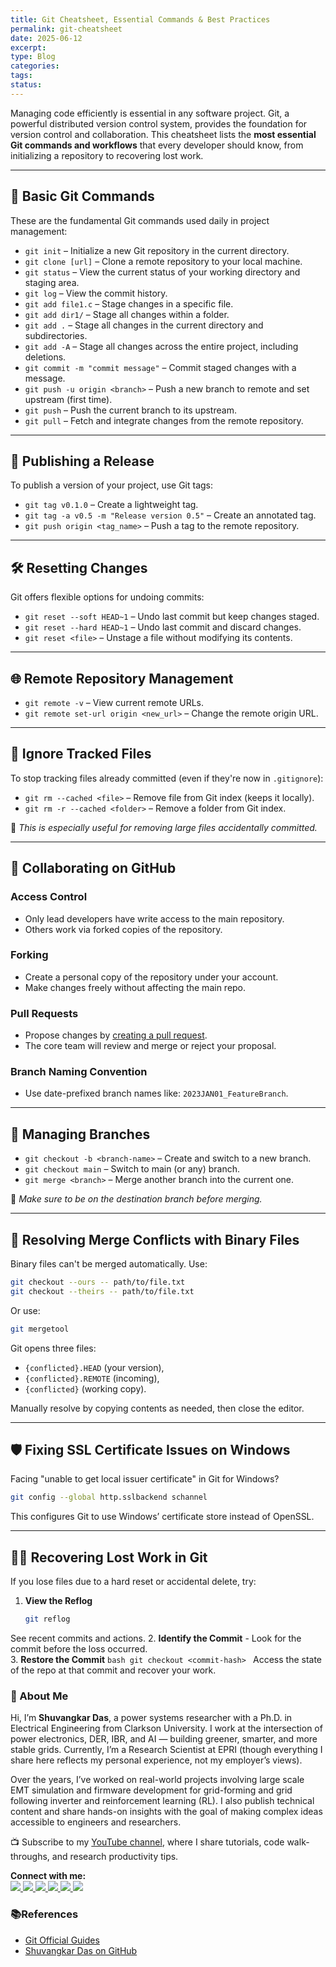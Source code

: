 ```yaml
---
title: Git Cheatsheet, Essential Commands & Best Practices
permalink: git-cheatsheet
date: 2025-06-12
excerpt: 
type: Blog
categories: 
tags: 
status:
---
```

Managing code efficiently is essential in any software project. Git, a powerful distributed version control system, provides the foundation for version control and collaboration. This cheatsheet lists the **most essential Git commands and workflows** that every developer should know, from initializing a repository to recovering lost work.

---

## 🔧 Basic Git Commands

These are the fundamental Git commands used daily in project management:
- `git init` – Initialize a new Git repository in the current directory.
- `git clone [url]` – Clone a remote repository to your local machine.
- `git status` – View the current status of your working directory and staging area.
- `git log` – View the commit history.
- `git add file1.c` – Stage changes in a specific file.
- `git add dir1/` – Stage all changes within a folder.
- `git add .` – Stage all changes in the current directory and subdirectories.
- `git add -A` – Stage all changes across the entire project, including deletions.
- `git commit -m "commit message"` – Commit staged changes with a message.
- `git push -u origin <branch>` – Push a new branch to remote and set upstream (first time).
- `git push` – Push the current branch to its upstream.
- `git pull` – Fetch and integrate changes from the remote repository.

---

## 🚀 Publishing a Release

To publish a version of your project, use Git tags:
- `git tag v0.1.0` – Create a lightweight tag.
- `git tag -a v0.5 -m "Release version 0.5"` – Create an annotated tag.
- `git push origin <tag_name>` – Push a tag to the remote repository.

---

## 🛠️ Resetting Changes

Git offers flexible options for undoing commits:

- `git reset --soft HEAD~1` – Undo last commit but keep changes staged.
- `git reset --hard HEAD~1` – Undo last commit and discard changes.
- `git reset <file>` – Unstage a file without modifying its contents.

---

## 🌐 Remote Repository Management

- `git remote -v` – View current remote URLs.
- `git remote set-url origin <new_url>` – Change the remote origin URL.

---

## 🚫 Ignore Tracked Files

To stop tracking files already committed (even if they're now in `.gitignore`):
- `git rm --cached <file>` – Remove file from Git index (keeps it locally).
- `git rm -r --cached <folder>` – Remove a folder from Git index.

📝 _This is especially useful for removing large files accidentally committed._

---

## 🤝 Collaborating on GitHub

### Access Control

- Only lead developers have write access to the main repository.
- Others work via forked copies of the repository.

### Forking

- Create a personal copy of the repository under your account.
- Make changes freely without affecting the main repo.

### Pull Requests

- Propose changes by [creating a pull request](https://docs.github.com/en/github/collaborating-with-issues-and-pull-requests/about-pull-requests).
- The core team will review and merge or reject your proposal.

### Branch Naming Convention

- Use date-prefixed branch names like: `2023JAN01_FeatureBranch`.
    

---

## 🔀 Managing Branches

- `git checkout -b <branch-name>` – Create and switch to a new branch.
- `git checkout main` – Switch to main (or any) branch.
- `git merge <branch>` – Merge another branch into the current one.

📝 _Make sure to be on the destination branch before merging._

---

## 🧨 Resolving Merge Conflicts with Binary Files

Binary files can't be merged automatically. Use:

```bash
git checkout --ours -- path/to/file.txt
git checkout --theirs -- path/to/file.txt
```

Or use:

```bash
git mergetool
```

Git opens three files:

- `{conflicted}.HEAD` (your version),
- `{conflicted}.REMOTE` (incoming),
- `{conflicted}` (working copy).

Manually resolve by copying contents as needed, then close the editor.

---

## 🛡 Fixing SSL Certificate Issues on Windows

Facing "unable to get local issuer certificate" in Git for Windows?

```bash
git config --global http.sslbackend schannel
```

This configures Git to use Windows’ certificate store instead of OpenSSL.

---

## 🕵️‍♂️ Recovering Lost Work in Git

If you lose files due to a hard reset or accidental delete, try:
1. **View the Reflog**
    ```bash
    git reflog
    ```
See recent commits and actions.
2. **Identify the Commit**
    - Look for the commit before the loss occurred.    
3. **Restore the Commit**
    ```bash
    git checkout <commit-hash>
    ```
Access the state of the repo at that commit and recover your work.
    


### 👋 About Me
Hi, I’m **Shuvangkar Das**, a power systems researcher with a Ph.D. in Electrical Engineering from Clarkson University. I work at the intersection of power electronics, DER, IBR, and AI — building greener, smarter, and more stable grids. Currently, I’m a Research Scientist at EPRI (though everything I share here reflects my personal experience, not my employer’s views).

Over the years, I’ve worked on real-world projects involving large scale EMT simulation and firmware development for  grid-forming and grid following inverter and reinforcement learning (RL). I also publish technical content and share hands-on insights with the goal of making complex ideas accessible to engineers and researchers.

📺 Subscribe to my [YouTube channel](https://www.youtube.com/@ShuvangkarDas), where I share tutorials, code walk-throughs, and research productivity tips.

<p><strong>Connect with me:<br></strong>
<a href="https://www.youtube.com/@ShuvangkarDas" target="_blank">
    <img src="https://img.shields.io/badge/YouTube-Subscribe-red?style=for-the-badge&logo=youtube">
  </a>
  <a href="https://www.linkedin.com/in/ShuvangkarDas" target="_blank">
    <img src="https://img.shields.io/badge/LinkedIn-Connect-blue?style=for-the-badge&logo=linkedin">
  </a>
  <a href="https://newsletter.shuvangkardas.com" target="_blank">
    <img src="https://img.shields.io/badge/Newsletter-Subscribe-blue?style=for-the-badge">
  </a>
  <a href="https://twitter.com/shuvangkar_das" target="_blank">
    <img src="https://img.shields.io/badge/Twitter-Follow-blue?style=for-the-badge&logo=twitter">
  </a>
  
  <a href="https://github.com/shuvangkardas" target="_blank">
    <img src="https://img.shields.io/badge/GitHub-Follow-black?style=for-the-badge&logo=github">
  </a>
  <a href="https://blog.shuvangkardas.com" target="_blank">
    <img src="https://img.shields.io/badge/Blog-Read-blueviolet?style=for-the-badge">
  </a>
  
</p>

### 📚References
- [Git Official Guides](https://github.com/git-guides/)
- [Shuvangkar Das on GitHub](https://github.com/shuvangkar)



